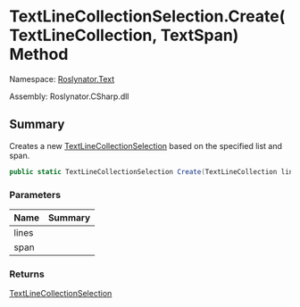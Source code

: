 # TextLineCollectionSelection\.Create\(TextLineCollection, TextSpan\) Method

Namespace: [Roslynator.Text](../../README.md)

Assembly: Roslynator\.CSharp\.dll

## Summary

Creates a new [TextLineCollectionSelection](../README.md) based on the specified list and span\.

```csharp
public static TextLineCollectionSelection Create(TextLineCollection lines, TextSpan span)
```

### Parameters

| Name | Summary |
| ---- | ------- |
| lines | |
| span | |

### Returns

[TextLineCollectionSelection](../README.md)

